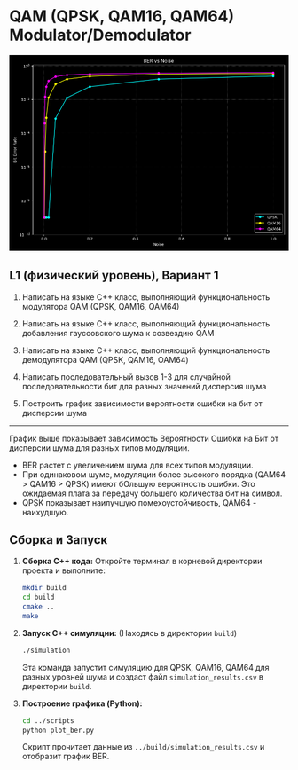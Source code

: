 # QAM (QPSK, QAM16, QAM64) Modulator/Demodulator 



![alt text](assets/Figure_1.png)

## L1 (физический уровень), Вариант 1
1. Написать на языке С++ класс, выполняющий функциональность модулятора QAM (QPSK, QAM16, QAM64)

2. Написать на языке С++ класс, выполняющий функциональность добавления гауссовского шума к созвездию QAM

3. Написать на языке С++ класс, выполняющий функциональность демодулятора QAM (QPSK, QAM16, ОАМ64)

4. Написать последовательный вызов 1-3 для случайной последовательности бит для разных значений дисперсия шума

5. Построить график зависимости вероятности ошибки на бит от дисперсии шума

---

График выше показывает зависимость Вероятности Ошибки на Бит от дисперсии шума для разных типов модуляции.
*   BER растет с увеличением шума для всех типов модуляции.
*   При одинаковом шуме, модуляции более высокого порядка (QAM64 > QAM16 > QPSK) имеют бОльшую вероятность ошибки. Это ожидаемая плата за передачу большего количества бит на символ.
*   QPSK показывает наилучшую помехоустойчивость, QAM64 - наихудшую.

## Сборка и Запуск

1.  **Сборка C++ кода:**
    Откройте терминал в корневой директории проекта и выполните:
    ```bash
    mkdir build
    cd build
    cmake ..
    make
    ```

2.  **Запуск C++ симуляции:**
    (Находясь в директории `build`)
    ```bash
    ./simulation
    ```
    Эта команда запустит симуляцию для QPSK, QAM16, QAM64 для разных уровней шума и создаст файл `simulation_results.csv` в директории `build`.

3.  **Построение графика (Python):**
    ```bash
    cd ../scripts
    python plot_ber.py
    ```
    Скрипт прочитает данные из `../build/simulation_results.csv` и отобразит график BER.